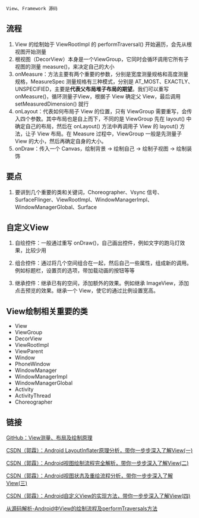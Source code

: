 `View`、`Framework 源码`

## 流程

1. View 的绘制始于 ViewRootImpl 的 performTraversal() 开始遍历，会先从根视图开始测量
2. 根视图（DecorView）本身是一个ViewGroup，它同时会循环调用它所有子视图的测量 measure()，来决定自己的大小
3. onMeasure：方法主要有两个重要的参数，分别是宽度测量规格和高度测量规格，MeasureSpec 测量规格有三种模式，分别是 AT_MOST、EXACTLY、UNSPECIFIED，主要是**代表父布局堆子布局的期望**。我们可以重写onMeasure()，循环测量子View，根据子 View 确定父 View，最后调用 setMeasuredDimension() 就行
4. onLayout：代表如何布局子 View 的位置，只有 ViewGroup 需要重写，会传入四个参数。其中布局也是自上而下，不同的是 ViewGroup 先在 layout() 中确定自己的布局，然后在 onLayout() 方法中再调用子 View 的 layout() 方法，让子 View 布局。在 Measure 过程中，ViewGroup 一般是先测量子 View 的大小，然后再确定自身的大小。
5. onDraw：传入一个 Canvas，绘制背景 -> 绘制自己 -> 绘制子视图 -> 绘制装饰

## 要点

1. 要讲到几个重要的类和关键词，Choreographer、Vsync 信号、SurfaceFlinger、ViewRootImpl、WindowManagerImpl、WindowManagerGlobal、Surface


## 自定义View

1. 自绘控件：一般通过重写 onDraw()，自己画出控件，例如文字的跑马灯效果，比较少用

2. 组合控件：通过将几个空间组合在一起，然后自己一些属性，组成新的调用。例如标题栏，设置页的选项，带加载动画的按钮等等

3. 继承控件：继承已有的空间，添加额外的效果。例如继承 ImageView，添加点击预览的效果。继承一个 View，使它的通过比例设置宽高。

## View绘制相关重要的类

* View
* ViewGroup
* DecorView
* ViewRootImpl
* ViewParent
* Window
* PhoneWindow
* WindowManager
* WindowManagerImpl
* WindowManagerGlobal
* Activity
* ActivityThread
* Choreographer


## 链接
[GitHub：View测量、布局及绘制原理](https://github.com/LRH1993/android_interview/blob/master/android/basis/custom_view.md)

[CSDN（郭霖）：Android LayoutInflater原理分析，带你一步步深入了解View(一)](https://blog.csdn.net/guolin_blog/article/details/12921889)

[CSDN（郭霖）：Android视图绘制流程完全解析，带你一步步深入了解View(二)](https://blog.csdn.net/guolin_blog/article/details/16330267)

[CSDN（郭霖）：Android视图状态及重绘流程分析，带你一步步深入了解View(三)](https://blog.csdn.net/guolin_blog/article/details/17045157)

[CSDN（郭霖）：Android自定义View的实现方法，带你一步步深入了解View(四)](https://blog.csdn.net/guolin_blog/article/details/17357967)

[从源码解析-Android中View的绘制流程及performTraversals方法](https://blog.csdn.net/qq_30993595/article/details/80931556)